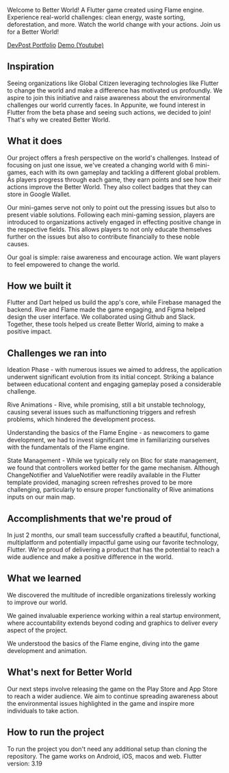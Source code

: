 Welcome to Better World! A Flutter game created using Flame engine. Experience real-world challenges: clean energy, waste sorting, deforestation, and more. Watch the world change with your actions. Join us for a Better World!

[DevPost Portfolio](https://globalgamers.devpost.com/submissions/466414-better-world)
[Demo (Youtube)](https://youtu.be/alQBAHjyctM?si=TrreKLuBQmatyZ8z)

## Inspiration
Seeing organizations like Global Citizen leveraging technologies like Flutter to change the world and make a difference has motivated us profoundly. We aspire to join this initiative and raise awareness about the environmental challenges our world currently faces. In Appunite, we found interest in Flutter from the beta phase and seeing such actions, we decided to join! That's why we created Better World.

## What it does
Our project offers a fresh perspective on the world's challenges. Instead of focusing on just one issue, we've created a changing world with 6 mini-games, each with its own gameplay and tackling a different global problem. As players progress through each game, they earn points and see how their actions improve the Better World. They also collect badges that they can store in Google Wallet.

Our mini-games serve not only to point out the pressing issues but also to present viable solutions. Following each mini-gaming session, players are introduced to organizations actively engaged in effecting positive change in the respective fields. This allows players to not only educate themselves further on the issues but also to contribute financially to these noble causes.

Our goal is simple: raise awareness and encourage action. We want players to feel empowered to change the world.

## How we built it
Flutter and Dart helped us build the app's core, while Firebase managed the backend. Rive and Flame made the game engaging, and Figma helped design the user interface. We collaborated using Github and Slack. Together, these tools helped us create Better World, aiming to make a positive impact.

## Challenges we ran into
Ideation Phase - with numerous issues we aimed to address, the application underwent significant evolution from its initial concept. Striking a balance between educational content and engaging gameplay posed a considerable challenge.

Rive Animations - Rive, while promising, still a bit unstable technology, causing several issues such as malfunctioning triggers and refresh problems, which hindered the development process.

Understanding the basics of the Flame Engine - as newcomers to game development, we had to invest significant time in familiarizing ourselves with the fundamentals of the Flame engine.

State Management - While we typically rely on Bloc for state management, we found that controllers worked better for the game mechanism. Although ChangeNotifier and ValueNotifier were readily available in the Flutter template provided, managing screen refreshes proved to be more challenging, particularly to ensure proper functionality of Rive animations inputs on our main map.

## Accomplishments that we're proud of

In just 2 months, our small team successfully crafted a beautiful, functional, multiplatform and potentially impactful game using our favorite technology, Flutter. We're proud of delivering a product that has the potential to reach a wide audience and make a positive difference in the world.

## What we learned
We discovered the multitude of incredible organizations tirelessly working to improve our world.

We gained invaluable experience working within a real startup environment, where accountability extends beyond coding and graphics to deliver every aspect of the project.

We understood the basics of the Flame engine, diving into the game development and animation.

## What's next for Better World

Our next steps involve releasing the game on the Play Store and App Store to reach a wider audience. We aim to continue spreading awareness about the environmental issues highlighted in the game and inspire more individuals to take action. 


## How to run the project
To run the project you don't need any additional setup than cloning the repository. The game works on Android, iOS, macos and web. 
Flutter version: 3.19